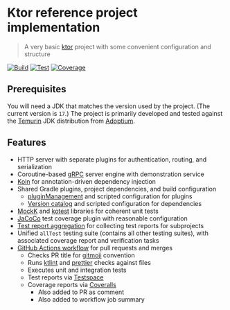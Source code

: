 # Ktor reference project implementation

> A very basic [ktor][] project with some convenient configuration and structure

[![Build](https://img.shields.io/github/actions/workflow/status/haliphax/ktor-starter-project/build.yml?branch=master)](https://github.com/haliphax/ktor-starter-project/actions/workflows/build.yml)
[![Test](https://haliphax.testspace.com/spaces/211589/badge?token=d1f655bd450b27e91066f4af89f7e0a465256f45)](https://haliphax.testspace.com/spaces/211589?utm_campaign=metric&utm_medium=referral&utm_source=badge "Test Cases")
[![Coverage](https://img.shields.io/coverallsCoverage/github/haliphax/ktor-starter-project)](https://coveralls.io/github/haliphax/ktor-starter-project)

## Prerequisites

You will need a JDK that matches the version used by the project. (The current
version is `17`.) The project is primarily developed and tested against the
[Temurin][] JDK distribution from [Adoptium][].

## Features

- HTTP server with separate plugins for authentication, routing, and
  serialization
- Coroutine-based [gRPC][] server engine with demonstration service
- [Koin][] for annotation-driven dependency injection
- Shared Gradle plugins, project dependencies, and build configuration
  - [pluginManagement][] and scripted configuration for plugins
  - [Version catalog][] and scripted configuration for dependencies
- [MockK][] and [kotest][] libraries for coherent unit tests
- [JaCoCo][] test coverage plugin with reasonable configuration
- [Test report aggregation][] for collecting test reports for subprojects
- Unified `allTest` testing suite (contains all other testing suites), with
  associated coverage report and verification tasks
- [GitHub Actions workflow][] for pull requests and merges
  - Checks PR title for [gitmoji][] convention
  - Runs [ktlint][] and [prettier][] checks against files
  - Executes unit and integration tests
  - Test reports via [Testspace][]
  - Coverage reports via [Coveralls][]
    - Also added to PR as comment
    - Also added to workflow job summary

[adoptium]: https://adoptium.net
[coveralls]: https://coveralls.io
[github actions workflow]: https://docs.github.com/en/actions/using-workflows/about-workflows
[gitmoji]: https://gitmoji.dev
[grpc]: https://grpc.io
[jacoco]: https://www.jacoco.org/jacoco
[koin]: https://insert-koin.io
[kotest]: https://kotest.io
[ktlint]: https://ktlint.github.io
[ktor]: https://ktor.io
[mockk]: https://mock.io
[pluginmanagement]: https://docs.gradle.org/8.3/userguide/plugins.html#sec:plugin_management
[prettier]: https://prettier.io
[temurin]: https://adoptium.net/temurin/releases/?version=17
[test report aggregation]: https://docs.gradle.org/8.3/userguide/test_report_aggregation_plugin.html
[testspace]: https://testspace.com
[version catalog]: https://docs.gradle.org/8.3/userguide/platforms.html#sub:version-catalog
